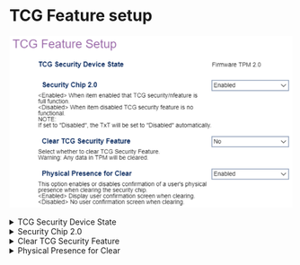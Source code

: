 # TCG Feature setup

![](./img/thinkcenter_tcg_feature_setup.png)

<details><summary>TCG Security Device State</summary>

Displays the current TCG Security Device (display only).

Options:

 - Discrete TPM 1.2
 - Discrete TPM 2.0
 - Firmware TPM 2.0

<!-- TODO: add WMI
-->
</details>

<details><summary>Security Chip 2.0</summary>

Whether the TCG security feature is fully functional.

1.  **Enabled** - Default.
1.  Disabled.

**NOTE** - If set to `Disabled`, the TxT will be set to `Disabled` automatically.

<!-- TODO: add WMI
| WMI Setting name | Values | SVP Req'd | AMD/Intel |
|:---|:---|:---|:---|
| SecurityChip | setting_values | yes_no | amd_intel |
-->

</details>

<details><summary>Clear TCG Security Feature</summary>

Whether to clear TCG Security Feature.

**WARNING**: Any data in TPM will be cleared.

Options:

1.  **No** - Default.
1.  Yes.

<!-- TODO: add WMI
-->
</details>

<details><summary>Physical Presence for Clear</summary>

Whether to require confirmation of a user's physical presence when clearing the security chip.

1.  **Enabled** - Default.
1.  Disabled.

<!-- TODO: add WMI
| WMI Setting name | Values | SVP Req'd | AMD/Intel |
|:---|:---|:---|:---|
| PhysicalPresenceforClear | setting_values | yes_no | amd_intel |
-->

</details>